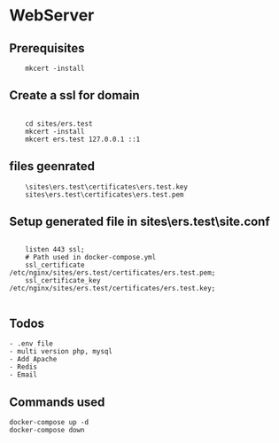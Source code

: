 # WebServer

## Prerequisites

```
    mkcert -install

```

## Create a ssl for domain

```

    cd sites/ers.test
    mkcert -install
    mkcert ers.test 127.0.0.1 ::1

```

## files geenrated

```
    \sites\ers.test\certificates\ers.test.key
    sites\ers.test\certificates\ers.test.pem

```

## Setup generated file in sites\ers.test\site.conf

```

    listen 443 ssl;
    # Path used in docker-compose.yml
    ssl_certificate /etc/nginx/sites/ers.test/certificates/ers.test.pem;
    ssl_certificate_key /etc/nginx/sites/ers.test/certificates/ers.test.key;


```

## Todos

    - .env file
    - multi version php, mysql
    - Add Apache
    - Redis
    - Email

## Commands used

    docker-compose up -d
    docker-compose down
    

